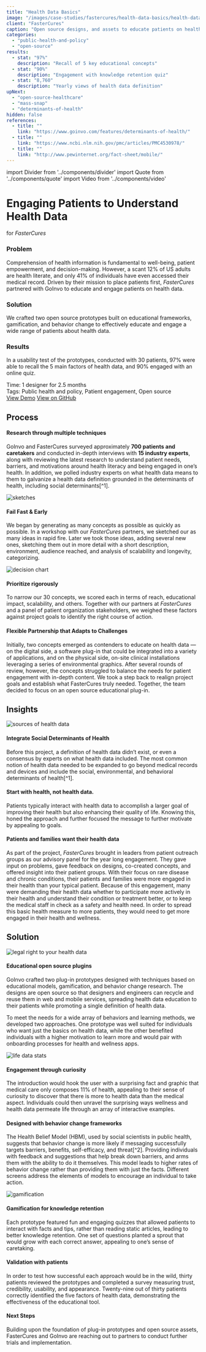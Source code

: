```yaml
---
title: "Health Data Basics"
image: "/images/case-studies/fastercures/health-data-basics/health-data-basics-hero.jpg"
client: "FasterCures"
caption: "Open source designs, and assets to educate patients on health data."
categories:
  - "public-health-and-policy"
  - "open-source"
results:
  - stat: "97%"
    description: "Recall of 5 key educational concepts"
  - stat: "90%"
    description: "Engagement with knowledge retention quiz"
  - stat: "8,760"
    description: "Yearly views of health data definition"
upNext:
  - "open-source-healthcare"
  - "mass-snap"
  - "determinants-of-health"
hidden: false
references:
  - title: ""
    link: "https://www.goinvo.com/features/determinants-of-health/"
  - title: ""
    link: "https://www.ncbi.nlm.nih.gov/pmc/articles/PMC4530978/"
  - title: ""
    link: "http://www.pewinternet.org/fact-sheet/mobile/"
---
```


import Divider from '../components/divider'
import Quote from '../components/quote'
import Video from '../components/video'

# Engaging Patients to Understand Health Data
for *FasterCures*

### Problem

Comprehension of health information is fundamental to well-being, patient empowerment, and decision-making. However, a scant 12% of US adults are health literate, and only 41% of individuals have even accessed their medical record. Driven by their mission to place patients first, *FasterCures* partnered with GoInvo to educate and engage patients on health data.

### Solution

We crafted two open source prototypes built on educational frameworks, gamification, and behavior change to effectively educate and engage a wide range of patients about health data.

### Results

In a usability test of the prototypes, conducted with 30 patients, 97% were able to recall the 5 main factors of health data, and 90% engaged with an online quiz.

<span class="text--uppercase text--gray text--bold text--spacing">Time:</span> 1 designer for 2.5 months<br/>
<span class="text--uppercase text--gray text--bold text--spacing">Tags:</span> Public health and policy, Patient engagement, Open source
<br />
<a href="https://www.healthdatabasics.org/" class="button button--primary button--lg margin-top--double margin-bottom--half  margin-right--only-lg">View Demo</a>
<a href="https://github.com/goinvo/HealthDataBasics" class="button button--primary button--lg margin-top--double margin-bottom--half">View on GitHub</a>

<Divider />

## Process

#### Research through multiple techniques
GoInvo and FasterCures surveyed approximately **700 patients and caretakers** and conducted in-depth interviews with **15 industry experts**, along with reviewing the latest research to understand patient needs, barriers, and motivations around health literacy and being engaged in one’s health. In addition, we polled industry experts on what health data means to them to galvanize a health data definition grounded in the determinants of health, including social determinants[^1].

![sketches](/images/case-studies/fastercures/health-data-basics/health-data-basics-sketches.jpg)

#### Fail Fast & Early
We began by generating as many concepts as possible as quickly as possible. In a workshop with our *FasterCures* partners, we sketched our as many ideas in rapid fire. Later we took those ideas, adding several new ones, sketching them out in more detail with a short description, environment, audience reached, and analysis of scalability and longevity, categorizing.

![decision chart](/images/case-studies/fastercures/health-data-basics/health-data-basics-decision-chart.jpg)

#### Prioritize rigorously
To narrow our 30 concepts, we scored each in terms of reach, educational impact, scalability, and others. Together with our partners at *FasterCures* and a panel of patient organization stakeholders, we weighed these factors against project goals to identify the right course of action.

#### Flexible Partnership that Adapts to Challenges
Initially, two concepts emerged as contenders to educate on health data &mdash;on the digital side, a software plug-in that could be integrated into a variety of applications, and on the physical side, on-site clinical installations leveraging a series of environmental graphics. After several rounds of review, however, the concepts struggled to balance the needs for patient engagement with in-depth content. We took a step back to realign project goals and establish what FasterCures truly needed. Together, the team decided to focus on an open source educational plug-in.

<Divider />

## Insights

![sources of health data](/images/case-studies/fastercures/health-data-basics/health-data-basics-datasources2.jpg)

#### Integrate Social Determinants of Health
Before this project, a definition of health data didn’t exist, or even a consensus by experts on what health data included. The most common notion of health data needed to be expanded to go beyond medical records and devices and include the social, environmental, and behavioral determinants of health[^1].

#### Start with health, not health data.
Patients typically interact with health data to accomplish a larger goal of improving their health but also enhancing their quality of life. Knowing this, honed the approach and further focused the message to further motivate by appealing to goals.

#### Patients and families want their health data
As part of the project, *FasterCures* brought in leaders from patient outreach groups as our advisory panel for the year long engagement. They gave input on problems, gave feedback on designs, co-created concepts, and offered insight into their patient groups. With their focus on rare disease and chronic conditions, their patients and families were more engaged in their health than your typical patient. Because of this engagement, many were demanding their health data whether to participate more actively in their health and understand their condition or treatment better, or to keep the medical staff in check as a safety and health need. In order to spread this basic health measure to more patients, they would need to get more engaged in their health and wellness.

## Solution

![legal right to your health data](/images/case-studies/fastercures/health-data-basics/health-data-basics-solution.jpg)

#### Educational open source plugins
GoInvo crafted two plug-in prototypes designed with techniques based on educational models, gamification, and behavior change research. The designs are open source so that designers and engineers can recycle and reuse them in web and mobile services, spreading health data education to their patients while promoting a single definition of health data.

To meet the needs for a wide array of behaviors and learning methods, we developed two approaches. One prototype was well suited for individuals who want just the basics on health data, while the other benefited individuals with a higher motivation to learn more and would pair with onboarding processes for health and wellness apps.

![life data stats](/images/case-studies/fastercures/health-data-basics/health-data-basics-narrative.jpg)

#### Engagement through curiosity
The introduction would hook the user with a surprising fact and graphic that medical care only composes 11% of health, appealing to their sense of curiosity to discover that there is more to health data than the medical aspect. Individuals could then unravel the surprising ways wellness and health data permeate life through an array of interactive examples.

#### Designed with behavior change frameworks
The Health Belief Model (HBM), used by social scientists in public health, suggests that behavior change is more likely if messaging successfully targets barriers, benefits, self-efficacy, and threat[^2]. Providing individuals with feedback and suggestions that help break down barriers, and arms them with the ability to do it themselves. This model leads to higher rates of behavior change rather than providing them with just the facts. Different screens address the elements of models to encourage an individual to take action.

![gamification](/images/case-studies/fastercures/health-data-basics/health-data-basics-gamification.jpg)

#### Gamification for knowledge retention
Each prototype featured fun and engaging quizzes that allowed patients to interact with facts and tips, rather than reading static articles, leading to better knowledge retention. One set of questions planted a sprout that would grow with each correct answer, appealing to one’s sense of caretaking.

#### Validation with patients
In order to test how successful each approach would be in the wild, thirty patients reviewed the prototypes and completed a survey measuring trust, credibility, usability, and appearance. Twenty-nine out of thirty patients correctly identified the five factors of health data, demonstrating the effectiveness of the educational tool.

#### Next Steps
Building upon the foundation of plug-in prototypes and open source assets, FasterCures and GoInvo are reaching out to partners to conduct further trials and implementation.
